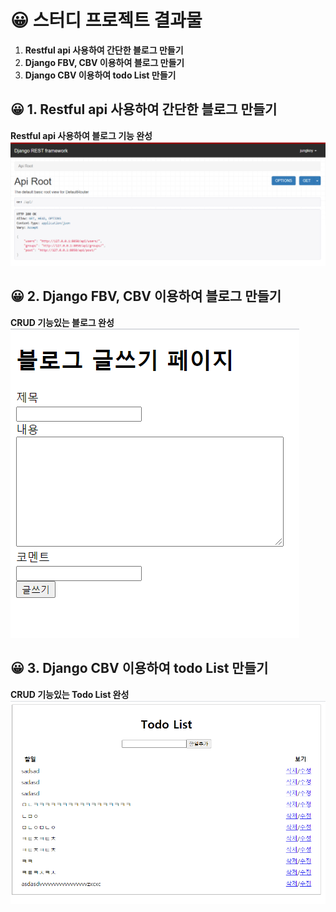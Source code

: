 # 😀 스터디 프로젝트 결과물 
1. __Restful api 사용하여 간단한 블로그 만들기__
2. __Django FBV, CBV 이용하여 블로그 만들기__
3. __Django CBV 이용하여 todo List 만들기__

## 😀 1. Restful api 사용하여 간단한 블로그 만들기
__Restful api 사용하여 블로그 기능 완성__
![img_2.png](img_2.png)
## 😀 2. Django FBV, CBV 이용하여 블로그 만들기
__CRUD 기능있는 블로그 완성__ \
![img_1.png](img_1.png)
## 😀 3. Django CBV 이용하여 todo List 만들기
__CRUD 기능있는 Todo List 완성__
![img_3.png](img_3.png)